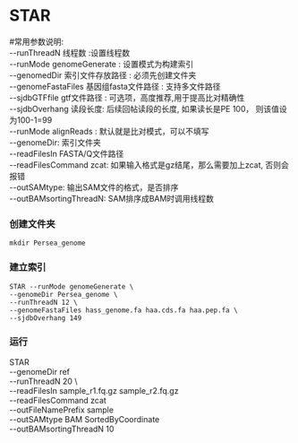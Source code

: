 # STAR

#常用参数说明:  
--runThreadN 线程数 :设置线程数  
--runMode genomeGenerate : 设置模式为构建索引  
--genomedDir 索引文件存放路径 : 必须先创建文件夹  
--genomeFastaFiles 基因组fasta文件路径 : 支持多文件路径  
--sjdbGTFfile gtf文件路径 : 可选项，高度推荐,用于提高比对精确性  
--sjdbOverhang 读段长度: 后续回帖读段的长度, 如果读长是PE 100， 则该值设为100-1=99  
--runMode alignReads : 默认就是比对模式，可以不填写  
--genomeDir: 索引文件夹  
--readFilesIn FASTA/Q文件路径  
--readFilesCommand zcat: 如果输入格式是gz结尾，那么需要加上zcat, 否则会报错  
--outSAMtype: 输出SAM文件的格式，是否排序  
--outBAMsortingThreadN: SAM排序成BAM时调用线程数

### 创建文件夹
```mkdir Persea_genome```

### 建立索引
```
STAR --runMode genomeGenerate \
--genomeDir Persea_genome \
--runThreadN 12 \    
--genomeFastaFiles hass_genome.fa haa.cds.fa haa.pep.fa \    
--sjdbOverhang 149
```
### 运行
STAR \
--genomeDir ref \
--runThreadN 20 \    
--readFilesIn sample_r1.fq.gz sample_r2.fq.gz \
--readFilesCommand zcat \
--outFileNamePrefix sample \
--outSAMtype BAM SortedByCoordinate \
--outBAMsortingThreadN 10
